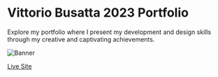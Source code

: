 # Vittorio Busatta 2023 Portfolio

Explore my portfolio where I present my development and design skills through my creative and captivating achievements.

![Banner](https://file.notion.so/f/s/828c0b12-a963-4940-bbfa-ef75534c771f/Banner.jpg?id=cf6125ad-763e-429a-90d6-cebf27a3fa73&table=block&spaceId=2610c4bf-adc3-4578-9c8e-268f00e8ffe3&expirationTimestamp=1684508896853&signature=T4UMsKrWR7HMc8Kt1FVRvz_Ixevc0ChoYP7ukdCKxQo&downloadName=Banner.jpg)


[Live Site](http://tympanus.net/Tutorials/AnimatedCodeBackground/)





